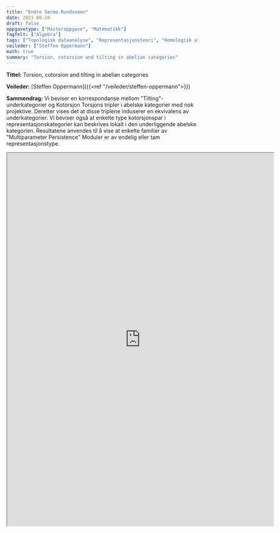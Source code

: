 ```yaml
---
title: "Endre Sørmo Rundsveen"
date: 2021-06-18
draft: false
oppgavetype: ["Masteroppgave", "Matematikk"]
fagfelt: ["Algebra"]
tags: ["Topologisk dataanalyse", "Representasjonsteori", "Homologisk algebra"]
veileder: ["Steffen Oppermann"]
math: true
summary: "Torsion, cotorsion and tilting in abelian categories"
---
```


**Tittel:** Torsion, cotorsion and tilting in abelian categories

**Veileder:** [Steffen Oppermann]({{<ref "/veileder/steffen-oppermann">}}) 

**Sammendrag:** Vi beviser en korrespondanse mellom "Tilting"-underkategorier og Kotorsjon Torsjons tripler i abelske kategorier med nok projektive. Deretter vises det at disse triplene induserer en ekvivalens av underkategorier. Vi beviser også at enkelte type kotorsjonspar i representasjonskategorier kan beskrives lokalt i den underliggende abelske kategorien. Resultatene anvendes til å vise at enkelte familier av "Multiparameter Persistence" Moduler er av endelig eller tam representasjonstype.

<iframe src="https://drive.google.com/file/d/1QsEAZj5lDgVVb2E1iRuqdKXW87ewmu9o/preview" width="700" height="980" allow="autoplay"></iframe>
